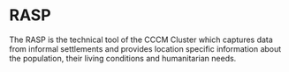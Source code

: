 # RASP
The RASP is the technical tool of the CCCM Cluster which captures data from informal settlements and provides location specific information about the population, their living conditions and humanitarian needs.
